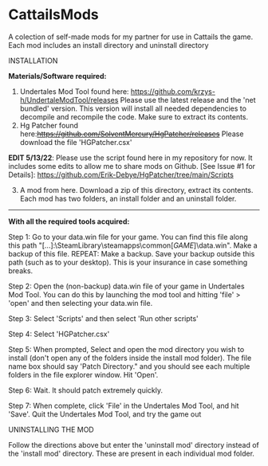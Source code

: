 # CattailsMods
A colection of self-made mods for my partner for use in Cattails the game. Each mod includes an install directory and uninstall directory

INSTALLATION 

**Materials/Software required:**

1. Undertales Mod Tool found here: https://github.com/krzys-h/UndertaleModTool/releases Please use the latest release and the 'net bundled' version. This version will install all needed dependencies to decompile and recompile the code. Make sure to extract its contents. 
2. Hg Patcher found here:~~https://github.com/SolventMercury/HgPatcher/releases~~ Please download the file 'HGPatcher.csx'

**EDIT 5/13/22**: Please use the script found here in my repository for now. It includes some edits to allow me to share mods on Github.
[See Issue #1 for Details]: https://github.com/Erik-Debye/HgPatcher/tree/main/Scripts 

3. A mod from here. Download a zip of this directory, extract its contents. Each mod has two folders, an install folder and an uninstall folder. 

-------------------------------------------------------------------------------------------------------------------------------------------------------------------------------
**With all the required tools acquired:**

Step 1: Go to your data.win file for your game. You can find this file along this path "[...]:\SteamLibrary\steamapps\common\[_GAME_]\data.win". Make a backup of this file. REPEAT: Make a backup. Save your backup outside this path (such as to your desktop). This is your insurance in case something breaks.

Step 2: Open the (non-backup) data.win file of your game in Undertales Mod Tool. You can do this by launching the mod tool and hitting 'file' > 'open' and then selecting your data.win file. 

Step 3: Select 'Scripts' and then select 'Run other scripts'

Step 4: Select 'HGPatcher.csx'

Step 5: When prompted, Select and open the mod directory you wish to install (don't open any of the folders inside the install mod folder). The file name box should say 'Patch Directory." and you should see each multiple folders in the file explorer window. Hit 'Open'. 

Step 6: Wait. It should patch extremely quickly.

Step 7: When complete, click 'File' in the Undertales Mod Tool, and hit 'Save'. Quit the Undertales Mod Tool, and try the game out

UNINSTALLING THE MOD

Follow the directions above but enter the 'uninstall mod' directory instead of the 'install mod' directory. These are present in each individual mod folder.
